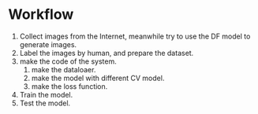 # Workflow 

1. Collect images from the Internet, meanwhile try to use the DF model to generate images.
2. Label the images by human, and prepare the dataset.
3. make the code of the system.
    1. make the dataloaer.
    2. make the model with different CV model.
    3. make the loss function.
4. Train the model.
5. Test the model.

